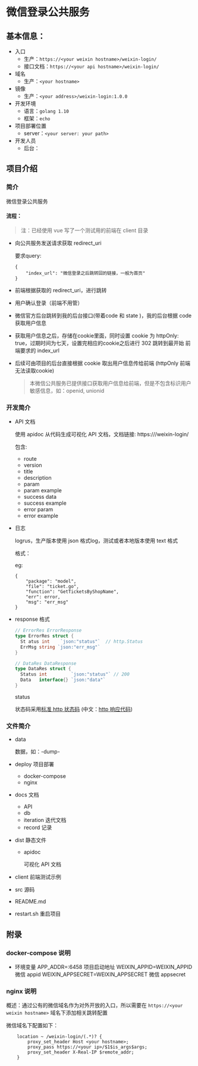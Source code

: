 # 微信登录公共服务

## 基本信息：

+ 入口
  + 生产：`https://<your weixin hostname>/weixin-login/`
  + 接口文档：`https://<your api hostname>/weixin-login/`
+ 域名
  + 生产：`<your hostname>`
+ 镜像
  + 生产：`<your address>/weixin-login:1.0.0`
+ 开发环境
  + 语言：`golang 1.10`
  + 框架：`echo`
+ 项目部署位置
  + server：`<your server: your path>`
+ 开发人员
  + 后台：<your name>

## 项目介绍

### 简介

微信登录公共服务

#### 流程：

> 注：已经使用 vue 写了一个测试用的前端在 client 目录

+ 向公共服务发送请求获取 redirect_uri

  要求query:

  ```
  {
      "index_url": "微信登录之后跳转回的链接，一般为首页"
  }
  ```

+ 前端根据获取的 redirect_uri，进行跳转

+ 用户确认登录（前端不用管）

+ 微信官方后台跳转到我的后台接口(带着code 和 state )，我的后台根据 code 获取用户信息

+ 获取用户信息之后，存储在cookie里面，同时设置 cookie 为 httpOnly: true，过期时间为七天，设置完相应的cookie之后进行 302 跳转到最开始 前端要求的 index_url

+ 后续可由项目的后台直接根据 cookie 取出用户信息传给前端 (httpOnly 前端无法读取cookie)

  > 本微信公共服务已提供接口获取用户信息给前端，但是不包含标识用户敏感信息，如：openid, unionid

### 开发简介

+ API 文档

  使用 apidoc 从代码生成可视化 API 文档，文档链接: https://<your api hostname>/weixin-login/

  包含:

  + route
  + version
  + title
  + description
  + param
  + param example
  + success data
  + success example
  + error param
  + error example

+ 日志

  logrus，生产版本使用 json 格式log，测试或者本地版本使用 text 格式

  格式：

  eg:

  ```
  {
      "package": "model",
      "file": "ticket.go",
      "function": "GetTicketsByShopName",
      "err": error,
      "msg": "err_msg"
  }
  ```

+ response 格式

  ```go
  // ErrorRes ErrorResponse
  type ErrorRes struct {
  	St atus int    `json:"status"`  // http.Status
  	ErrMsg string `json:"err_msg"`
  }

  // DataRes DataResponse
  type DataRes struct {
  	Status int         `json:"status"` // 200
  	Data   interface{} `json:"data"`
  }
  ```
  status

  状态码采用[标准 http 状态码](https://developer.mozilla.org/en-US/docs/Web/HTTP/Status) (中文：[http 响应代码](https://developer.mozilla.org/zh-CN/docs/Web/HTTP/Status))

### 文件简介

+ data

  数据，如：<your db name>-dump-<date>

+ deploy 项目部署

  + docker-compose
  + nginx

+ docs 文档

  + API
  + db
  + iteration 迭代文档
  + record 记录

+ dist 静态文件

  + apidoc

    可视化 API 文档

+ client 前端测试示例

+ src 源码

+ README.md

+ restart.sh 重启项目

## 附录

### docker-compose 说明

+ 环境变量
  APP_ADDR=:6458 项目启动地址
  WEIXIN_APPID=WEIXIN_APPID 微信 appid
  WEIXIN_APPSECRET=WEIXIN_APPSECRET 微信 appsecret

### nginx 说明

概述：通过公有的微信域名作为对外开放的入口，所以需要在  `https://<your weixin hostname>` 域名下添加相关跳转配置

微信域名下配置如下：

```
    location ~ /weixin-login/(.*)? {
        proxy_set_header Host <your hostname>;
        proxy_pass https://<your ip>/$1$is_args$args;
        proxy_set_header X-Real-IP $remote_addr;
    }
```

